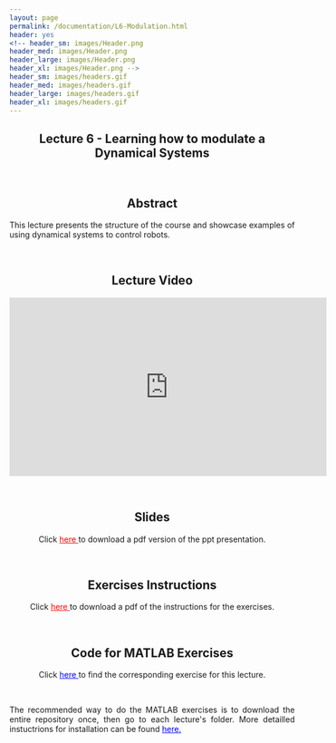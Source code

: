 ```yaml
---
layout: page
permalink: /documentation/L6-Modulation.html
header: yes
<!-- header_sm: images/Header.png
header_med: images/Header.png
header_large: images/Header.png
header_xl: images/Header.png -->
header_sm: images/headers.gif
header_med: images/headers.gif
header_large: images/headers.gif
header_xl: images/headers.gif
--- 
```

<section class="small-12 large-8 columns page-content">
    
  
<h1 align="center"> Lecture 6 - Learning how to modulate a Dynamical Systems</h1>

<br>

<h2 align="center"> Abstract </h2>

<p align="justify" > This lecture presents the structure of the course and showcase examples of using dynamical systems to control robots. </p>

<br>

<h2 align="center"> Lecture Video </h2>

<p align="center">
<iframe id="kmsembed-0_3g8o9pn5" width="560" height="315" src="https://mediaspace.epfl.ch/embed/secure/iframe/entryId/0_3g8o9pn5/uiConfId/23448972/pbc/30620/st/0" class="kmsembed" allowfullscreen webkitallowfullscreen mozAllowFullScreen allow="autoplay *; fullscreen *; encrypted-media *" referrerPolicy="no-referrer-when-downgrade" sandbox="allow-downloads allow-forms allow-same-origin allow-scripts allow-top-navigation allow-pointer-lock allow-popups allow-modals allow-orientation-lock allow-popups-to-escape-sandbox allow-presentation allow-top-navigation-by-user-activation" frameborder="0" title="Lecture 01: Motivation and Overview of Course 2023"></iframe>
</p>

<br>

<h2 align="center"> Slides </h2>

<p align="center"> Click <a href="https://www.epfl.ch/labs/lasa/wp-content/uploads/2022/04/Lec1-Intro-Planning-Robotics.pdf" style="color: red;"> here </a> to download a pdf version of the ppt presentation.</p>


<br>

<h2 align="center">  Exercises Instructions </h2>

<p align="center"> Click <a href="https://www.epfl.ch/labs/lasa/wp-content/uploads/2022/11/Instructions_Lecture_1.pdf" style="color: red;"> here </a> to download a pdf of the instructions for the exercises.</p>

<br>

<h2 align="center">  Code for MATLAB Exercises </h2>

<p align="center"> Click <a href="https://github.com/learningadaptivereactiverobotcontrol/book-code/tree/main/lecture1-introduction" style="color: blue;"> here </a> to find the corresponding exercise for this lecture.</p> <br>

<p align="justify"> The recommended way to do the MATLAB exercises is to download the entire repository once, then go to each lecture's folder. More detailled instuctrions for installation can be found <a href="exercises.html" style="color: blue;">here.</a> </p>

